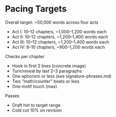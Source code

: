 # Pacing Targets

Overall target: ~50,000 words across four acts

- Act I: 10–12 chapters, ~1,000–1,200 words each
- Act II: 10–12 chapters, ~1,200–1,400 words each
- Act III: 10–12 chapters, ~1,200–1,400 words each
- Act IV: 8–10 chapters, ~900–1,200 words each

Checks per chapter
- Hook in first 2 lines (concrete image)
- Turn/reveal by last 2–3 paragraphs
- One aphorism or less (see signature-phrases.md)
- Two “math/counter” beats or less
- One motif touch (max)

Passes
- Draft hot to target range
- Cold cut 10% on revision
